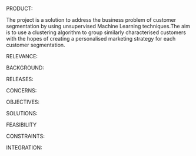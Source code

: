 PRODUCT: <!--[what and why] -->

The project is a solution to address the business problem of customer segmentation by using
unsupervised Machine Learning techniques.The aim is to use a clustering algorithm to group
similarly characterised customers with the hopes of creating a personalised marketing
strategy for each customer segmentation.
<!--unsupervised technique of clustering. Alternatives to using ML to segment customer data:-->
RELEVANCE:


BACKGROUND:


RELEASES:
<!-- - [x] #1 will be a basic model that clusters the customers based on the features of gender, age, annual income, and spending score. The clustering will partition the customers, meaning all customers are placed in a group. -->
CONCERNS:


OBJECTIVES:
<!-- - (what are the key objectives to specific criteria/metrics) -->

SOLUTIONS:
<!-- - (what are the possible solutions that have been) -->

FEASIBILITY
<!-- - (think about dependencies and testing of hypotheses) -->

CONSTRAINTS:
<!-- - (SLAs {service-level agreements} with customers and internal system -- time, money, performance,latency, infrastructure, privacy,security, UI/UX) -->

INTEGRATION:
<!-- - (the dependencies and consumers to integrate, own company (different systems, teams, conflicts)) -->
